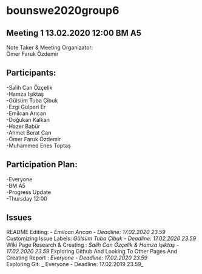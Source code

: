# 

# bounswe2020group6

## Meeting 1 13.02.2020 12:00 BM A5  

Note Taker & Meeting Organizator:  
Ömer Faruk Özdemir

## Participants:  

-Salih Can Özçelik  
-Hamza Işıktaş  
-Gülsüm Tuba Çibuk  
-Ezgi Gülperi Er  
-Emilcan Arıcan  
-Doğukan Kalkan  
-Hazer Babür   
-Ahmet Berat Can  
-Ömer Faruk Özdemir  
-Muhammed Enes Toptaş  

## Participation Plan:  
-Everyone  
-BM A5  
-Progress Update  
-Thursday 12:00   


Issues  
------  
README Editing: -  _Emilcan Arıcan - Deadline: 17.02.2020 23.59_
Customizing Issue Labels: _Gülsüm Tuba Çibuk - Deadline: 17.02.2020 23.59_  
Wiki Page Research & Creating : _Salih Can Özçelik & Hamza Işıktaş - 17.02.2020 23.59_
Exploring Github And Looking To Other Pages And Creating Report : _Everyone -  Deadline: 17.02.2020 23.59_  
Exploring Git: _ Everyone - Deadline: 17.02.2019 23.59_  

